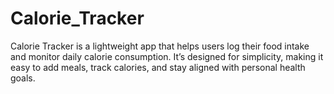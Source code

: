 # Calorie_Tracker
Calorie Tracker is a lightweight app that helps users log their food intake and monitor daily calorie consumption. It’s designed for simplicity, making it easy to add meals, track calories, and stay aligned with personal health goals.

